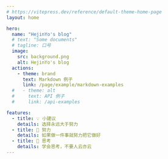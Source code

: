 ```yaml
---
# https://vitepress.dev/reference/default-theme-home-page
layout: home

hero:
  name: "HejinYo's blog"
  # text: "Some documents"
  # tagline: 口号
  image:
    src: background.png
    alt: HejinYo's blog
  actions:
    - theme: brand
      text: Markdown 例子
      link: /page/example/markdown-examples
  #   - theme: alt
  #     text: API 例子
  #     link: /api-examples

features:
  - title: 💡 小建议
    details: 选择永远大于努力
  - title: 🧗 努力
    details: 如果做一件事就努力把它做好
  - title: 🤔 思考
    details: 学会思考，不要人云亦云
---
```


